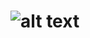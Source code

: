 # ![alt text](https://runnersworld.com.br/wp-content/uploads/sites/4/2019/01/como-se-manter-motivado.jpg)
